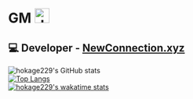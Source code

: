 <h1>GM <img alt="dg" src="https://raw.githubusercontent.com/hokage229/hokage229/master/ripqsuad-drain.gif" width="30px"></h1>

## 💻️ Developer - **[NewConnection.xyz](https://newconnection.xyz/)**

![hokage229's GitHub stats](https://github-readme-stats.vercel.app/api?username=hokage229&show_icons=true&theme=tokyonight)
<br/>
[![Top Langs](https://github-readme-stats.vercel.app/api/top-langs/?username=hokage229&theme=tokyonight)]()
<br/>
[![hokage229's wakatime stats](https://github-readme-stats.vercel.app/api/wakatime?username=hokage229&theme=tokyonight)]()
<br/>